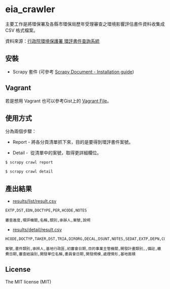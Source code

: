 # eia_crawler

主要工作是將環保署及各縣市環保局歷年受理審查之環境影響評估書件資料收集成 CSV 格式檔案。

資料來源：[行政院環境保護署 環評書件查詢系統](http://eiareport.epa.gov.tw/EIAWEB/Main.aspx?func=00)

## 安裝

+  Scrapy 套件 (可參考 [Scrapy Document - Installation guide](http://doc.scrapy.org/en/latest/intro/install.html))

## Vagrant

若是想用 Vagrant 也可以參考Gist上的 [Vagrant File](https://gist.github.com/dz1984/11130582)。

## 使用方式

分為兩個步驟：
+ Report -  將各分頁清單抓下來，目的是要得到環評書件案號。

+ Detail -  從清單中的案號，取得更詳細欄位。

``` bash
$ scrapy crawl report

$ scrapy crawl detail
```

## 產出結果

+ [results/list/result.csv](results/list/result.csv)

``` csv
EXTP,DST,EDN,DOCTYPE,PER,HCODE,NOTES

審查進度,環評機關,名稱,類別,承辦人,案號,說明
```

+ [results/detail/result.csv](results/detail/result.csv)

``` csv
HCODE,DOCTYP,TAKER,DST,TRIA,DIRORG,DECAL,DSUNT,NOTES,SEDAT,EXTP,DEPN,COMIT,DSIZE,PORCS,DAREA

案號,書件類別,承辨人,基地行政區,初審會日期,目的事業主管機關,開發計畫類別,,備註,繳費日期,審查結論別,開發單位名稱,委員會日期,開發規模,處理情形,基地面積
```

## License 

The MIT license (MIT)

